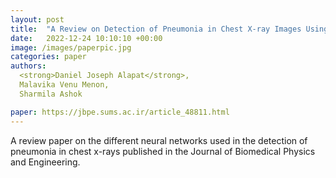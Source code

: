 ```yaml
---
layout: post
title:  "A Review on Detection of Pneumonia in Chest X-ray Images Using Neural Networks"
date:   2022-12-24 10:10:10 +00:00
image: /images/paperpic.jpg
categories: paper
authors: 
  <strong>Daniel Joseph Alapat</strong>,
  Malavika Venu Menon, 
  Sharmila Ashok

paper: https://jbpe.sums.ac.ir/article_48811.html
---
```

A review paper on the different neural networks used in the detection of pneumonia in chest x-rays published in the Journal of Biomedical Physics and Engineering.